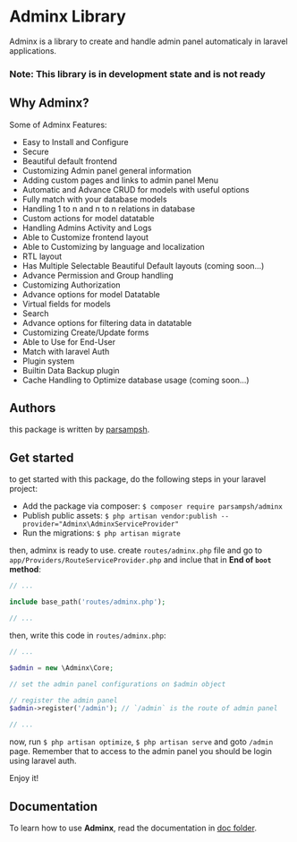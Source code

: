 # Adminx Library
Adminx is a library to create and handle admin panel automaticaly in laravel applications.

### Note: This library is in development state and is not ready

## Why Adminx?
Some of Adminx Features:

- Easy to Install and Configure
- Secure
- Beautiful default frontend
- Customizing Admin panel general information
- Adding custom pages and links to admin panel Menu
- Automatic and Advance CRUD for models with useful options
- Fully match with your database models
- Handling 1 to n and n to n relations in database
- Custom actions for model datatable
- Handling Admins Activity and Logs
- Able to Customize frontend layout
- Able to Customizing by language and localization
- RTL layout
- Has Multiple Selectable Beautiful Default layouts (coming soon...)
- Advance Permission and Group handling
- Customizing Authorization
- Advance options for model Datatable
- Virtual fields for models
- Search
- Advance options for filtering data in datatable
- Customizing Create/Update forms
- Able to Use for End-User
- Match with laravel Auth
- Plugin system
- Builtin Data Backup plugin
- Cache Handling to Optimize database usage (coming soon...)

## Authors
this package is written by [parsampsh](https://github.com/parsampsh).

## Get started
to get started with this package, do the following steps in your laravel project:

- Add the package via composer: `$ composer require parsampsh/adminx`
- Publish public assets: `$ php artisan vendor:publish --provider="Adminx\AdminxServiceProvider"`
- Run the migrations: `$ php artisan migrate`

then, adminx is ready to use. create `routes/adminx.php` file and go to `app/Providers/RouteServiceProvider.php` and inclue that in **End of `boot` method**:

```php
// ...

include base_path('routes/adminx.php');

// ...
```

then, write this code in `routes/adminx.php`:

```php
// ...

$admin = new \Adminx\Core;

// set the admin panel configurations on $admin object

// register the admin panel
$admin->register('/admin'); // `/admin` is the route of admin panel

// ...
```

now, run `$ php artisan optimize`, `$ php artisan serve` and goto `/admin` page. Remember that to access to the admin panel you should be login using laravel auth.

Enjoy it!

## Documentation
To learn how to use **Adminx**, read the documentation in [doc folder](/doc).
